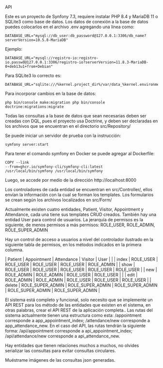 API

Este es un proyecto de Synfony 7.3, requiere instalar PHP 8.4 y MariaDB 11 o SQLite3 como base de datos. Los datos de conexión a la base de datos puedes colocarlos en el archivo .env agregando una línea como: 

	DATABASE_URL="mysql://db_user:db_password@127.0.0.1:3306/db_name?serverVersion=10.5.8-MariaDB"

Ejemplo:

	DATABASE_URL="mysql://registro-io:registro-io.passwd@127.0.0.1:3306/registro-io?serverVersion=11.8.3-MariaDB-0+deb13u1+from+Debian"

Para SQLite3 lo correcto es:

	DATABASE_URL="sqlite:///%kernel.project_dir%/var/data_%kernel.environment%.db"

Para incorporar cambios en la base de datos:

	php bin/console make:migration php bin/console doctrine:migrations:migrate

Todas las consultas a la base de datos que sean necesarias deben ser creadas con DQL, pues el proyecto usa Doctrine, y deben ser declaradas en los archivos que se encuentran en el directorio src/Repository/

Se puede iniciar un servidor de prueba con la instrucción:

	symfony server:start

Para tener el comando symfony en Docker se puede agregar al Dockerfile:

	COPY --link
	--from=ghcr.io/symfony-cli/symfony-cli:latest
	/usr/local/bin/symfony /usr/local/bin/symfony

Luego, se accede por medio de la dirección http://localhost:8000

Los controladores de cada entidad se encuentran en src/Controller/, ellos envían la información con la cual se forman los templates. Los formularios se crean según los archivos localizados en src/Form/

Actualmente existen cuatro entidades, Patient, Visitor, Appointment y Attendance, cada una tiene sus templates CRUD creados. También hay una entidad User para control de usuarios. La jerarquía de permisos es la siguiente, de menos permisos a más permisos: ROLE_USER, ROLE_ADMIN, ROLE_SUPER_ADMIN

Hay un control de acceso a usuarios a nivel del controlador ilustrado en la siguiente tabla de permisos, en los métodos indicados en la primera columna.

| Patient | Appointment      | Attendance       | Visitor          | User             |                  |
| index   | ROLE_USER        | ROLE_USER        | ROLE_USER        | ROLE_USER        | ROLE_ADMIN       |
| show    | ROLE_USER        | ROLE_USER        | ROLE_USER        | ROLE_USER        | ROLE_USER        |
| new     | ROLE_ADMIN       | ROLE_ADMIN       | ROLE_USER        | ROLE_USER        |                  |
| edit    | ROLE_ADMIN       | ROLE_ADMIN       | ROLE_USER        | ROLE_USER        | ROLE_USER        |
| delete  | ROLE_SUPER_ADMIN | ROLE_SUPER_ADMIN | ROLE_SUPER_ADMIN | ROLE_SUPER_ADMIN | ROLE_SUPER_ADMIN |

El sistema está completo y funcional, solo necesito que se implemente un API REST para los método de las entidades que existen en el sistema, en otras palabras, crear el API REST de la aplicación completa.. Las rutas del sistema actualmente tienen una estructura como esta: /appointment corresponde a app_appointment_index; /attendance/new corresponde a app_attendance_new. En el caso del API, las rutas tendrán la siguiente forma: /api/appointment corresponde a api_appointment_index; /api/attendance/new corresponde a api_attendance_new.

Hay entidades que tienen relaciones muchos a muchos, no olvides serializar las consultas para evitar consultas circulares. 

Muéstrame imágenes de las consultas json generadas.
